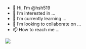 - 👋 Hi, I’m @hsh519
- 👀 I’m interested in ...
- 🌱 I’m currently learning ...
- 💞️ I’m looking to collaborate on ...
- 📫 How to reach me ...

<a href="https://opgc.me/#/users/hsh519" target="_blank"><img src="https://api.opgc.me/githubs/users/hsh519/tag/?theme=basic" /></a>
<!---
hsh519/hsh519 is a ✨ special ✨ repository because its `README.md` (this file) appears on your GitHub profile.
You can click the Preview link to take a look at your changes.
--->
